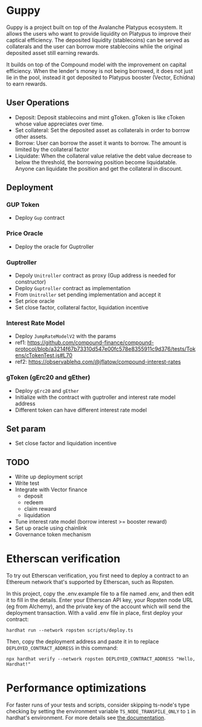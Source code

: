 # Guppy

Guppy is a project built on top of the Avalanche Platypus ecosystem. It allows the users who want to provide liquidity on Platypus to improve their captical efficiency. The deposited liquidity (stablecoins) can be served as collaterals and the user can borrow more stablecoins whlie the original deposited asset still earning rewards.

It builds on top of the Compound model with the improvement on capital efficiency. When the lender's money is not being borrowed, it does not just lie in the pool, instead it got deposited to Platypus booster (Vector, Echidna) to earn rewards.

## User Operations

- Deposit: Deposit stablecoins and mint gToken. gToken is like cToken whose value appreciates over time.
- Set collateral: Set the deposited asset as collaterals in order to borrow other assets.
- Borrow: User can borrow the asset it wants to borrow. The amount is limited by the collateral factor
- Liquidate: When the collateral value relative the debt value decrease to below the threshold, the borrowing position become liquidatable. Anyone can liquidate the position and get the collateral in discount.

## Deployment

### GUP Token

- Deploy `Gup` contract

### Price Oracle

- Deploy the oracle for Guptroller
### Guptroller

- Depoly `Unitroller` contract as proxy (Gup address is needed for constructor)
- Deploy `Guptroller` contract as implementation
- From `Unitroller` set pending implementation and accept it
- Set price oracle
- Set close factor, collateral factor, liquidation incentive

### Interest Rate Model

- Deploy `JumpRateModelV2` with the params
- ref1: https://github.com/compound-finance/compound-protocol/blob/a3214f67b73310d547e00fc578e8355911c9d376/tests/Tokens/cTokenTest.js#L70
- ref2: https://observablehq.com/@jflatow/compound-interest-rates

### gToken (gErc20 and gEther)

- Deploy `gErc20` and `gEther`
- Initialize with the contract with guptroller and interest rate model address
- Different token can have different interest rate model

## Set param
- Set close factor and liquidation incentive
## TODO

- Write up deployment script
- Write test
- Integrate with Vector finance
    - deposit
    - redeem
    - claim reward
    - liquidation
- Tune interest rate model (borrow interest >= booster reward)
- Set up oracle using chainlink
- Governance token mechanism
# Etherscan verification

To try out Etherscan verification, you first need to deploy a contract to an Ethereum network that's supported by
Etherscan, such as Ropsten.

In this project, copy the .env.example file to a file named .env, and then edit it to fill in the details. Enter your
Etherscan API key, your Ropsten node URL (eg from Alchemy), and the private key of the account which will send the
deployment transaction. With a valid .env file in place, first deploy your contract:

```shell
hardhat run --network ropsten scripts/deploy.ts
```

Then, copy the deployment address and paste it in to replace `DEPLOYED_CONTRACT_ADDRESS` in this command:

```shell
npx hardhat verify --network ropsten DEPLOYED_CONTRACT_ADDRESS "Hello, Hardhat!"
```

# Performance optimizations

For faster runs of your tests and scripts, consider skipping ts-node's type checking by setting the environment variable
`TS_NODE_TRANSPILE_ONLY` to `1` in hardhat's environment. For more details see
[the documentation](https://hardhat.org/guides/typescript.html#performance-optimizations).
